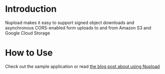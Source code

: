 # Introduction #

Nupload makes it easy to support signed object downloads and asynchronous CORS-enabled form uploads to and from Amazon S3 and Google Cloud Storage

# How to Use #

Check out the sample application or read [the blog post about using Nupload](http://blog.appharbor.com/2013/01/10/asynchronous-browser-uploads-to-s3-and-gcs-using-cors-aspnet-mvc)
